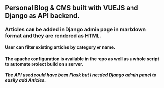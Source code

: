 ## Personal Blog & CMS built with VUEJS and Django as API backend.

### Articles can be added in Django admin page in markdown format and they are rendered as HTML.

#### User can filter existing articles by category or name.

#### The apache configuration is available in the repo as well as a whole script to automate project build on a server.

##### The API used could have been Flask but I needed Django admin panel to easily add Articles.